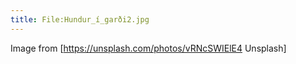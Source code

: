 ```yaml
---
title: File:Hundur_í_garði2.jpg
---
```


Image from [https://unsplash.com/photos/vRNcSWIElE4 Unsplash]